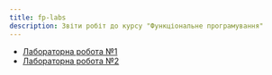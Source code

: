 ```yaml
---
title: fp-labs
description: Звіти робіт до курсу "Функціональне програмування"
---
```


- [Лабораторна робота №1](lab1)
- [Лабораторна робота №2](lab2)
